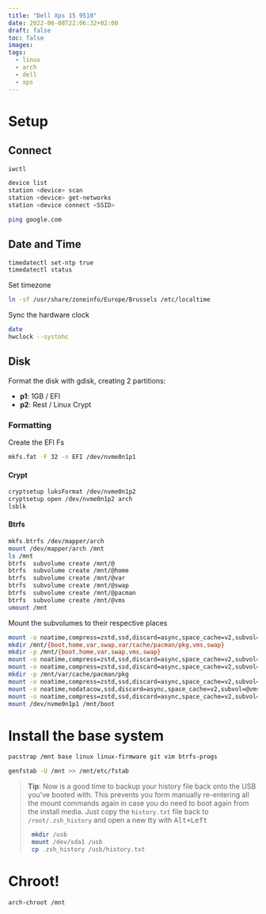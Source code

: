 ```yaml
---
title: "Dell Xps 15 9510"
date: 2022-06-08T22:06:32+02:00
draft: false
toc: false
images:
tags:
  - linux
  - arch
  - dell
  - xps
---
```


# Setup


## Connect 

```sh
iwctl
```

```sh
device list
station <device> scan
station <device> get-networks
station <device connect <SSID>
```
```sh
ping google.com
```

## Date and Time

```sh
timedatectl set-ntp true
timedatectl status
```

Set timezone

```sh
ln -sf /usr/share/zoneinfo/Europe/Brussels /etc/localtime
```

Sync the hardware clock

```sh
date
hwclock --systohc
```

## Disk

Format the disk with gdisk, creating 2 partitions:

* **p1**: 1GB / EFI
* **p2**: Rest / Linux Crypt

### Formatting

Create the EFI Fs

```sh
mkfs.fat -F 32 -n EFI /dev/nvme0n1p1
```

#### Crypt

```sh
cryptsetup luksFormat /dev/nvme0n1p2
cryptsetup open /dev/nvme0n1p2 arch
lsblk
```

#### Btrfs

```sh
mkfs.btrfs /dev/mapper/arch
mount /dev/mapper/arch /mnt
ls /mnt
btrfs  subvolume create /mnt/@
btrfs  subvolume create /mnt/@home
btrfs  subvolume create /mnt/@var
btrfs  subvolume create /mnt/@swap
btrfs  subvolume create /mnt/@pacman
btrfs  subvolume create /mnt/@vms
umount /mnt
```

Mount the subvolumes to their respective places

```sh
mount -o noatime,compress=zstd,ssd,discard=async,space_cache=v2,subvol=@ /dev/mapper/arch /mnt
mkdir /mnt/{boot,home,var,swap,var/cache/pacman/pkg,vms,swap}
mkdir -p /mnt/{boot,home,var,swap,vms,swap}
mount -o noatime,compress=zstd,ssd,discard=async,space_cache=v2,subvol=@home /dev/mapper/arch /mnt/home
mount -o noatime,compress=zstd,ssd,discard=async,space_cache=v2,subvol=@var /dev/mapper/arch /mnt/var
mkdir -p /mnt/var/cache/pacman/pkg
mount -o noatime,compress=zstd,ssd,discard=async,space_cache=v2,subvol=@pacman /dev/mapper/arch /mnt/var/cache/pacman/pkg
mount -o noatime,nodatacow,ssd,discard=async,space_cache=v2,subvol=@vms /dev/mapper/arch /mnt/vms
mount -o noatime,compress=zstd,ssd,discard=async,space_cache=v2,subvol=@swap /dev/mapper/arch /mnt/swap
mount /dev/nvme0n1p1 /mnt/boot
```

# Install the base system

```sh
pacstrap /mnt base linux linux-firmware git vim btrfs-progs
```

```sh
genfstab -U /mnt >> /mnt/etc/fstab
```
> **Tip**: Now is a good time to backup your history file back onto the USB you've booted with. This prevents you form manually re-entering all the mount commands again in case you do need to boot again from the install media. Just copy the `history.txt` file back to `/root/.zsh_history` and open a new tty with <kbd>Alt+Left</kbd>
> ```sh
>  mkdir /usb
>  mount /dev/sda1 /usb
>  cp .zsh_history /usb/history.txt
>  ```

# Chroot!

```sh
arch-chroot /mnt
```


